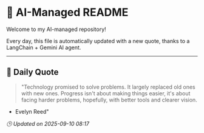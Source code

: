 # 🧠 AI-Managed README

Welcome to my AI-managed repository!

Every day, this file is automatically updated with a new quote, thanks to a LangChain + Gemini AI agent.

---

## 📅 Daily Quote

> "Technology promised to solve problems.
It largely replaced old ones with new ones.
Progress isn't about making things easier,
it's about facing harder problems, hopefully,
with better tools and clearer vision.
- Evelyn Reed"

*🕒 Updated on 2025-09-10 08:17*